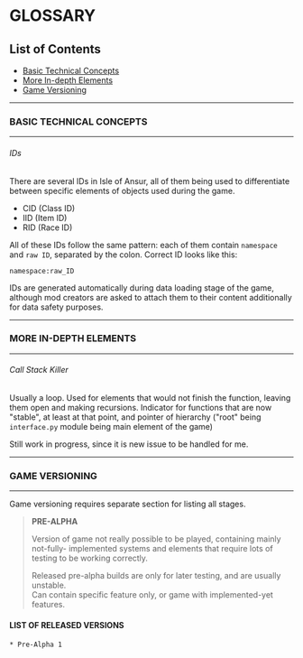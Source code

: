 # GLOSSARY

## List of Contents

* [Basic Technical Concepts](glossary.md#basic-technical-concepts)
* [More In-depth Elements](glossary.md#more-in-depth-elements)
* [Game Versioning](glossary.md#game-versioning)

---

### BASIC TECHNICAL CONCEPTS

---

###### IDs
There are several IDs in Isle of Ansur, all of them being used to differentiate
between specific elements of objects used during the game.

* CID (Class ID)
* IID (Item ID)
* RID (Race ID)

All of these IDs follow the same pattern: each of them contain `namespace` and
`raw ID`, separated by the colon. Correct ID looks like this:

`namespace:raw_ID`

IDs are generated automatically during data loading stage of the game, although
mod creators are asked to attach them to their content additionally for data safety
purposes.

---

### MORE IN-DEPTH ELEMENTS 

---

###### Call Stack Killer
Usually a loop. Used for elements that would not finish the function, leaving them open
and making recursions. Indicator for functions that are now "stable", at least at
that point, and pointer of hierarchy ("root" being `interface.py` module being main 
element of the game)

Still work in progress, since it is new issue to be handled for me.

---

### GAME VERSIONING

---

Game versioning requires separate section for listing all stages.

> **PRE-ALPHA**
> 
> Version of game not really possible to be played, containing mainly not-fully-
> implemented systems and elements that require lots of testing to be working correctly.
> 
> Released pre-alpha builds are only for later testing, and are usually unstable.<br>
> Can contain specific feature only, or game with implemented-yet features.

#### LIST OF RELEASED VERSIONS

    * Pre-Alpha 1